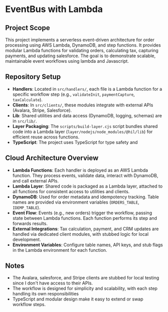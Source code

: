 # EventBus with Lambda

## Project Scope
This project implements a serverless event-driven architecture for order processing using AWS Lambda, DynamoDB, and step functions. It provides modular Lambda functions for validating orders, calculating tax, capturing payments, and updating salesforce. The goal is to demonstrate scalable, maintainable event workflows using lambda and Javascript.

## Repository Setup
- **Handlers**: Located in `src/handlers/`, each file is a Lambda function for a specific workflow step (e.g., `validateInit`, `paymentCapture`, `taxCalculate`).
- **Clients**: In `src/clients/`, these modules integrate with external APIs (Avalara, Stripe, Salesforce).
- **Lib**: Shared utilities and data access (DynamoDB, logging, schemas) are in `src/lib/`.
- **Layer Packaging**: The `scripts/build-layer.cjs` script bundles shared code into a Lambda layer (`layer/nodejs/node_modules/@hil/lib`) for efficient reuse across functions.
- **TypeScript**: The project uses TypeScript for type safety and 

## Cloud Architecture Overview
- **Lambda Functions**: Each handler is deployed as an AWS Lambda function. They process events, validate data, interact with DynamoDB, and call external APIs.
- **Lambda Layer**: Shared code is packaged as a Lambda layer, attached to all functions for consistent access to utilities and clients.
- **DynamoDB**: Used for order metadata and idempotency tracking. Table names are provided via environment variables (`ORDERS_TABLE`, `IDEMP_TABLE`).
- **Event Flow**: Events (e.g., new orders) trigger the workflow, passing state between Lambda functions. Each function performs its step and forwards results.
- **External Integrations**: Tax calculation, payment, and CRM updates are handled via dedicated client modules, with stubbed logic for local development.
- **Environment Variables**: Configure table names, API keys, and stub flags in the Lambda environment for each function.

## Notes
- The Avalara, salesforce, and Stripe clients are stubbed for local testing since I don't have access to their APIs.
- The workflow is designed for simplicity and scalability, with each step handling its own responsibilities
- TypeScript and modular design make it easy to extend or swap workflow steps.
